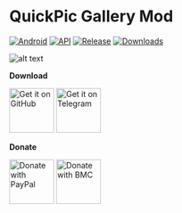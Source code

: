 # QuickPic Gallery Mod
[![Android](https://img.shields.io/badge/Platform-Android-green.svg?style=flat-square)](https://www.android.com) [![API](https://img.shields.io/badge/API-23%2B-orange.svg?logo=android&style=flat-square)](https://developer.android.com/studio/releases/platforms) [![Release](https://img.shields.io/github/v/release/WSTxda/QP-Gallery-Releases?color=blue&label=Release&style=flat-square)](https://github.com/WSTxda/QP-Gallery-Releases/releases) [![Downloads](https://img.shields.io/github/downloads/WSTxda/QP-Gallery-Releases/total?color=brightgrey&style=flat-square)](https://github.com/WSTxda/QP-Gallery-Releases/releases)
 
![alt text](https://raw.githubusercontent.com/WSTxda/QP-Gallery-Releases/master/Images/Banner.jpg)

**Download**

[<img src="https://raw.githubusercontent.com/WSTxda/QP-Gallery-Releases/master/Images/GitHub.svg"
	  alt='Get it on GitHub'
	  height="80">](https://github.com/WSTxda/QP-Gallery-Releases/releases/latest) [<img src="https://raw.githubusercontent.com/WSTxda/QP-Gallery-Releases/master/Images/Telegram.svg"
	  alt='Get it on Telegram'
	  height="80">](https://t.me/WSTprojects)
	  
**Donate**

[<img src="https://raw.githubusercontent.com/WSTxda/QP-Gallery-Releases/master/Images/PayPal.svg"
	  alt='Donate with PayPal'
	  height="80">](https://bit.ly/2lV0E6u) [<img src="https://raw.githubusercontent.com/WSTxda/QP-Gallery-Releases/master/Images/BMC.svg"
	  alt='Donate with BMC'
	  height="80">](https://www.buymeacoffee.com/wstxda)	  
